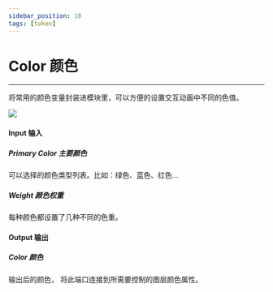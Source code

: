 ```yaml
---
sidebar_position: 10
tags: [token]
---
```


# Color 颜色

---

将常用的颜色变量封装进模块里，可以方便的设置交互动画中不同的色值。

![](http://ssy-design.oss-cn-shenzhen.aliyuncs.com/images/ixd/patches/color%20palette.png)

#### Input 输入

##### Primary Color 主要颜色

可以选择的颜色类型列表。比如：绿色、蓝色、红色...

##### Weight 颜色权重

每种颜色都设置了几种不同的色重。

#### Output 输出

##### Color 颜色

输出后的颜色， 将此端口连接到所需要控制的图层颜色属性。
